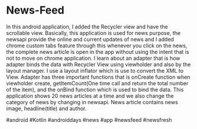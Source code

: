 # News-Feed
In this android application, I added the Recycler view and have the scrollable view. Basically, this application is used for news purpose, the newsapi provide the online and current updates of news and I added chrome custom tabs feature through this whenever you click on the news, the complete news article is open in the app without using the intent that is not to move on chrome application. I learn about an adapter that is how adapter binds the data with Recycler View using viewholder and also by the layout manager. I use a layout inflator which is use to convert the XML to View. Adapter has three important functions that is onCreate function when viewholder create, getItemCount(One time call and return the total number of the item), and the onBind function which is used to bind the data. This application shows 20 news articles at a time and we also change the category of news by changing in newsapi. News article contains news image, headline(title) and author.

#android #Kotlin #androiddays #news #app #newsfeed #newsfresh
